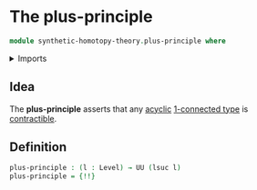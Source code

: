 # The plus-principle

```agda
module synthetic-homotopy-theory.plus-principle where
```

<details><summary>Imports</summary>

```agda
open import foundation.connected-types
open import foundation.contractible-types
open import foundation.truncation-levels
open import foundation.universe-levels

open import synthetic-homotopy-theory.acyclic-types
```

</details>

## Idea

The **plus-principle** asserts that any
[acyclic](synthetic-homotopy-theory.acyclic-types.md)
[1-connected type](foundation.connected-types.md) is
[contractible](foundation.contractible-types.md).

## Definition

```agda
plus-principle : (l : Level) → UU (lsuc l)
plus-principle = {!!}
```
